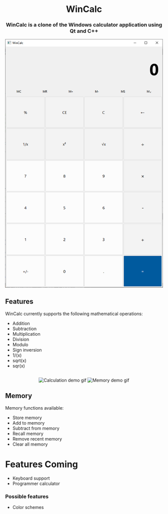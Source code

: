 <h1 align = "center">WinCalc</h1>
<h3 align="center">WinCalc is a clone of the Windows calculator application using Qt and C++</h3>

<p align="center">
 <img src="assets/demo.png" alt="Demo image">
</p>

<h2>Features</h2>
 <p>WinCalc currently supports the following mathematical operations:</p>
  <ul>
   <li>Addition</li>
   <li>Subtraction</li>
   <li>Multiplication</li>
   <li>Division</li>
   <li>Modulo</li>
   <li>Sign inversion</li>
   <li>1/(x)</li>
   <li>sqrt(x)</li>
   <li>sqr(x)</li>
  </ul>

<h2></h2>
<p align="center">
 <img src="assets/demo_calc.gif" alt="Calculation demo gif">
 <img src="assets/demo_mem.gif" alt="Memory demo gif">
</p>

<h2>Memory</h2>
 <p>Memory functions available:</p>
  <ul>
   <li>Store memory</li>
   <li>Add to memory</li>
   <li>Subtract from memory</li>
   <li>Recall memory</li>
   <li>Remove recent memory</li>
   <li>Clear all memory</li>
  </ul>

# Features Coming
<ul>
 <li>Keyboard support</li>
 <li>Programmer calculator</li>
</ul>

### Possible features
<ul>
 <li>Color schemes</li>
</ul>
